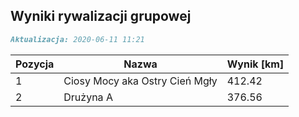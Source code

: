## Wyniki rywalizacji grupowej

```markdown
Aktualizacja: 2020-06-11 11:21
```

Pozycja | Nazwa | Wynik [km] |
------------ | -------------  | -------------
 1 |Ciosy Mocy aka Ostry Cień Mgły | 412.42 
 2 |Drużyna A | 376.56